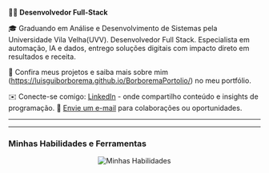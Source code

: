🧑‍💻 **Desenvolvedor Full-Stack**

🎓 Graduando em Análise e Desenvolvimento de Sistemas pela Universidade Vila Velha(UVV). Desenvolvedor Full Stack. Especialista em automação, IA e dados, entrego soluções digitais com impacto direto em resultados e receita.

🔗 Confira meus projetos e saiba mais sobre mim (https://luisguiborborema.github.io/BorboremaPortolio/) no meu portfólio.

✉️ Conecte-se comigo: [LinkedIn](https://www.linkedin.com/in/guiherme-borborema/) - onde compartilho conteúdo e insights de programação.
📧 [Envie um e-mail](mailto:gui.borborema.it@gmail.com) para colaborações ou oportunidades.

---

---

### Minhas Habilidades e Ferramentas

<p align="center">
  <img src="https://skillicons.dev/icons?i=py,js,cs,css,html,php,aws,docker,mysql,postgres,linux,vscode,figma,git,github" alt="Minhas Habilidades">
</p>
